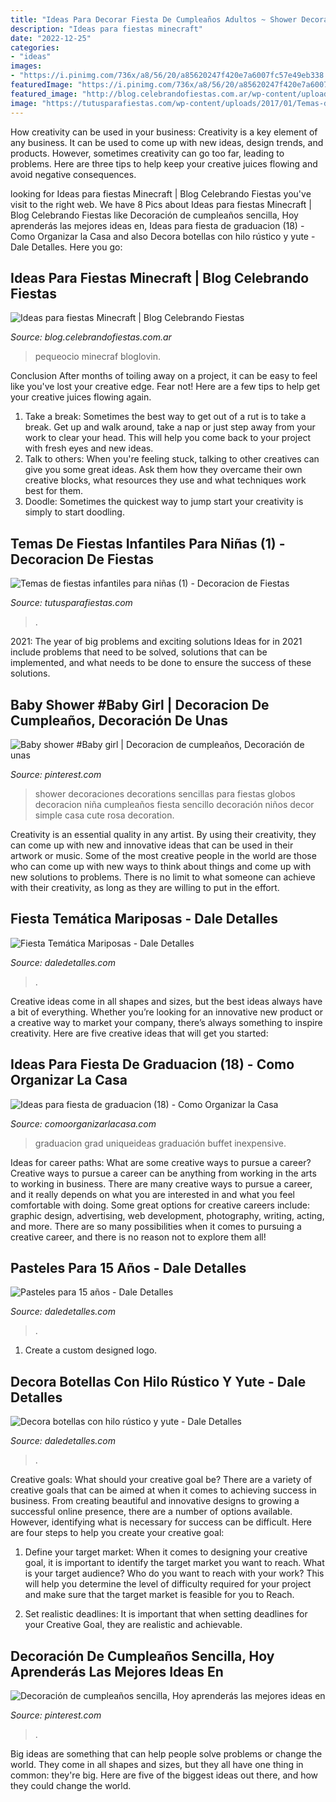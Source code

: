 ```yaml
---
title: "Ideas Para Decorar Fiesta De Cumpleaños Adultos ~ Shower Decoraciones Decorations Sencillas Para Fiestas Globos Decoracion Niña Cumpleaños Fiesta Sencillo Decoración Niños Decor Simple Casa Cute Rosa Decoration"
description: "Ideas para fiestas minecraft"
date: "2022-12-25"
categories:
- "ideas"
images:
- "https://i.pinimg.com/736x/a8/56/20/a85620247f420e7a6007fc57e49eb338.jpg"
featuredImage: "https://i.pinimg.com/736x/a8/56/20/a85620247f420e7a6007fc57e49eb338.jpg"
featured_image: "http://blog.celebrandofiestas.com.ar/wp-content/uploads/2015/11/minecraft-cake4.jpg"
image: "https://tutusparafiestas.com/wp-content/uploads/2017/01/Temas-de-fiestas-infantiles-para-niñas-1.jpg"
---
```



How creativity can be used in your business:
Creativity is a key element of any business. It can be used to come up with new ideas, design trends, and products. However, sometimes creativity can go too far, leading to problems. Here are three tips to help keep your creative juices flowing and avoid negative consequences.

	

		
looking for Ideas para fiestas Minecraft | Blog Celebrando Fiestas you've visit to the right web. We have 8 Pics about Ideas para fiestas Minecraft | Blog Celebrando Fiestas like Decoración de cumpleaños sencilla, Hoy aprenderás las mejores ideas en, Ideas para fiesta de graduacion (18) - Como Organizar la Casa and also Decora botellas con hilo rústico y yute - Dale Detalles. Here you go:
		
    
## Ideas Para Fiestas Minecraft | Blog Celebrando Fiestas

<img loading=lazy src="http://blog.celebrandofiestas.com.ar/wp-content/uploads/2015/11/minecraft-cake4.jpg" onerror="this.onerror=null;this.src='https://tse3.mm.bing.net/th?id=OIP.dhL9R2y113OzW_mdnHiGAgHaJ4&amp;pid=15.1';" alt="Ideas para fiestas Minecraft | Blog Celebrando Fiestas">

_Source: blog.celebrandofiestas.com.ar_

>pequeocio minecraf bloglovin. 

	

Conclusion
After months of toiling away on a project, it can be easy to feel like you've lost your creative edge. Fear not! Here are a few tips to help get your creative juices flowing again.
1. Take a break: Sometimes the best way to get out of a rut is to take a break. Get up and walk around, take a nap or just step away from your work to clear your head. This will help you come back to your project with fresh eyes and new ideas.
2. Talk to others: When you're feeling stuck, talking to other creatives can give you some great ideas. Ask them how they overcame their own creative blocks, what resources they use and what techniques work best for them.
3. Doodle: Sometimes the quickest way to jump start your creativity is simply to start doodling.

    
## Temas De Fiestas Infantiles Para Niñas (1) - Decoracion De Fiestas

<img loading=lazy src="https://tutusparafiestas.com/wp-content/uploads/2017/01/Temas-de-fiestas-infantiles-para-niñas-1.jpg" onerror="this.onerror=null;this.src='https://tse1.mm.bing.net/th?id=OIP.HhPS3GZO6GC5DoU8aMfDVQHaJ4&amp;pid=15.1';" alt="Temas de fiestas infantiles para niñas (1) - Decoracion de Fiestas">

_Source: tutusparafiestas.com_

>. 

	

2021: The year of big problems and exciting solutions
Ideas for in 2021 include problems that need to be solved, solutions that can be implemented, and what needs to be done to ensure the success of these solutions.

    
## Baby Shower #Baby Girl | Decoracion De Cumpleaños, Decoración De Unas

<img loading=lazy src="https://i.pinimg.com/736x/e6/ff/87/e6ff876b2e13f5a4cec4f15c12a992ec.jpg" onerror="this.onerror=null;this.src='https://tse3.mm.bing.net/th?id=OIP.qx8_pWKmMYt5GRXJklNrjgHaJ3&amp;pid=15.1';" alt="Baby shower #Baby girl | Decoracion de cumpleaños, Decoración de unas">

_Source: pinterest.com_

>shower decoraciones decorations sencillas para fiestas globos decoracion niña cumpleaños fiesta sencillo decoración niños decor simple casa cute rosa decoration. 

	

Creativity is an essential quality in any artist. By using their creativity, they can come up with new and innovative ideas that can be used in their artwork or music. Some of the most creative people in the world are those who can come up with new ways to think about things and come up with new solutions to problems. There is no limit to what someone can achieve with their creativity, as long as they are willing to put in the effort.

    
## Fiesta Temática Mariposas - Dale Detalles

<img loading=lazy src="https://i2.wp.com/www.daledetalles.com/wp-content/uploads/2016/03/14-4.jpg?resize=640%2C427" onerror="this.onerror=null;this.src='https://tse2.mm.bing.net/th?id=OIP.ydrA2tQwS6ZnEaQNvHTDaAHaE8&amp;pid=15.1';" alt="Fiesta Temática Mariposas - Dale Detalles">

_Source: daledetalles.com_

>. 

	

Creative ideas come in all shapes and sizes, but the best ideas always have a bit of everything. Whether you’re looking for an innovative new product or a creative way to market your company, there’s always something to inspire creativity. Here are five creative ideas that will get you started: 

    
## Ideas Para Fiesta De Graduacion (18) - Como Organizar La Casa

<img loading=lazy src="https://comoorganizarlacasa.com/wp-content/uploads/2016/05/Ideas-para-fiesta-de-graduacion-18.jpg" onerror="this.onerror=null;this.src='https://tse2.mm.bing.net/th?id=OIP.MVq4WikEv-acodmCOX1-7wAAAA&amp;pid=15.1';" alt="Ideas para fiesta de graduacion (18) - Como Organizar la Casa">

_Source: comoorganizarlacasa.com_

>graduacion grad uniqueideas graduación buffet inexpensive. 

	

Ideas for career paths: What are some creative ways to pursue a career?
Creative ways to pursue a career can be anything from working in the arts to working in business. There are many creative ways to pursue a career, and it really depends on what you are interested in and what you feel comfortable with doing. Some great options for creative careers include: graphic design, advertising, web development, photography, writing, acting, and more. There are so many possibilities when it comes to pursuing a creative career, and there is no reason not to explore them all!

    
## Pasteles Para 15 Años - Dale Detalles

<img loading=lazy src="https://www.daledetalles.com/wp-content/uploads/2021/03/pastel-quince-anos22.jpg" onerror="this.onerror=null;this.src='https://tse3.mm.bing.net/th?id=OIP.6ZR5rA59SpxyjidnJJazpgHaJ3&amp;pid=15.1';" alt="Pasteles para 15 años - Dale Detalles">

_Source: daledetalles.com_

>. 

	

1. Create a custom designed logo.

    
## Decora Botellas Con Hilo Rústico Y Yute - Dale Detalles

<img loading=lazy src="https://i1.wp.com/www.daledetalles.com/wp-content/uploads/2017/02/botellas-de-vidrio-decoradas8.jpg?resize=569%2C853" onerror="this.onerror=null;this.src='https://tse1.mm.bing.net/th?id=OIP.LvdZS0lSX1JPyj_9mn8TdAHaLG&amp;pid=15.1';" alt="Decora botellas con hilo rústico y yute - Dale Detalles">

_Source: daledetalles.com_

>. 

	

Creative goals: What should your creative goal be?
There are a variety of creative goals that can be aimed at when it comes to achieving success in business. From creating beautiful and innovative designs to growing a successful online presence, there are a number of options available. However, identifying what is necessary for success can be difficult. Here are four steps to help you create your creative goal:
1. Define your target market: When it comes to designing your creative goal, it is important to identify the target market you want to reach. What is your target audience? Who do you want to reach with your work? This will help you determine the level of difficulty required for your project and make sure that the target market is feasible for you to Reach.

2. Set realistic deadlines: It is important that when setting deadlines for your Creative Goal, they are realistic and achievable.

    
## Decoración De Cumpleaños Sencilla, Hoy Aprenderás Las Mejores Ideas En

<img loading=lazy src="https://i.pinimg.com/736x/a8/56/20/a85620247f420e7a6007fc57e49eb338.jpg" onerror="this.onerror=null;this.src='https://tse1.mm.bing.net/th?id=OIP.mT7kvyHGlTvl23DdXJ6AXwHaJ4&amp;pid=15.1';" alt="Decoración de cumpleaños sencilla, Hoy aprenderás las mejores ideas en">

_Source: pinterest.com_

>. 

	

Big ideas are something that can help people solve problems or change the world. They come in all shapes and sizes, but they all have one thing in common: they're big. Here are five of the biggest ideas out there, and how they could change the world.

